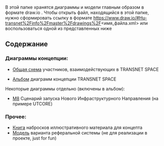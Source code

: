 В этой папке хранятся диаграммы и модели главным образом в формате draw.io . Чтобы открыть файл, находящийся в этой папке, нужно сформировать ссылку в формате 
https://www.draw.io/#Hu-transnet%2Finfo%2Fmaster%2Fdrawings%2F<имя_файла.xml> или воспользоваться одной из представленных ниже

## Содержание
### Диаграммы концепции:
- [Общая схема](https://www.draw.io/#Hu-transnet%2Finfo%2Fmaster%2Fdrawings%2Fconcept-parties.xml) участников, взаимодействующих в TRANSNET SPACE

- [Альбом](https://www.draw.io/#Hu-transnet%2Finfo%2Fmaster%2Fdrawings%2Fconcept-full.xml) диаграмм концепции TRANSNET SPACE

Некоторые диаграммы отдельно (включены в альбом):
- [M8](https://www.draw.io/#Hu-transnet%2Finfo%2Fmaster%2Fdrawings%2Fconcept-mpa-economy-m8-erc20.xml) Сценарий запуска Нового Инфраструктурного Направления (на примере UTCORE)

### Прочее:
- [Книга](https://www.draw.io/#Hu-transnet%2Finfo%2Fmaster%2Fdrawings%2Fconcept-slide-art.xml) набросков иллюстративного материала для концепта
- [Модель](https://www.draw.io/#Hu-transnet%2Finfo%2Fmaster%2Fdrawings%2Freferral-model-proposal.xml) варианта реферальной системы (не для реализации в проекте, just for fun)
